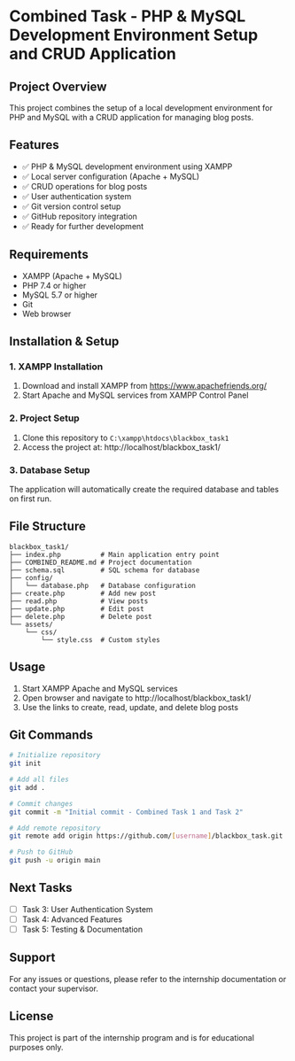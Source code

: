# Combined Task - PHP & MySQL Development Environment Setup and CRUD Application

## Project Overview
This project combines the setup of a local development environment for PHP and MySQL with a CRUD application for managing blog posts.

## Features
- ✅ PHP & MySQL development environment using XAMPP
- ✅ Local server configuration (Apache + MySQL)
- ✅ CRUD operations for blog posts
- ✅ User authentication system
- ✅ Git version control setup
- ✅ GitHub repository integration
- ✅ Ready for further development

## Requirements
- XAMPP (Apache + MySQL)
- PHP 7.4 or higher
- MySQL 5.7 or higher
- Git
- Web browser

## Installation & Setup

### 1. XAMPP Installation
1. Download and install XAMPP from https://www.apachefriends.org/
2. Start Apache and MySQL services from XAMPP Control Panel

### 2. Project Setup
1. Clone this repository to `C:\xampp\htdocs\blackbox_task1`
2. Access the project at: http://localhost/blackbox_task1/

### 3. Database Setup
The application will automatically create the required database and tables on first run.

## File Structure
```
blackbox_task1/
├── index.php          # Main application entry point
├── COMBINED_README.md # Project documentation
├── schema.sql         # SQL schema for database
├── config/
│   └── database.php   # Database configuration
├── create.php         # Add new post
├── read.php           # View posts
├── update.php         # Edit post
├── delete.php         # Delete post
└── assets/
    └── css/
        └── style.css  # Custom styles
```

## Usage
1. Start XAMPP Apache and MySQL services
2. Open browser and navigate to http://localhost/blackbox_task1/
3. Use the links to create, read, update, and delete blog posts

## Git Commands
```bash
# Initialize repository
git init

# Add all files
git add .

# Commit changes
git commit -m "Initial commit - Combined Task 1 and Task 2"

# Add remote repository
git remote add origin https://github.com/[username]/blackbox_task.git

# Push to GitHub
git push -u origin main
```

## Next Tasks
- [ ] Task 3: User Authentication System
- [ ] Task 4: Advanced Features
- [ ] Task 5: Testing & Documentation

## Support
For any issues or questions, please refer to the internship documentation or contact your supervisor.

## License
This project is part of the internship program and is for educational purposes only.
